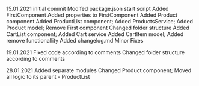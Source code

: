 15.01.2021
initial commit
Modifed package.json start script
Added FirstComponent
Added properties to FirstComponent
Added Product component
Added ProductList component; Added ProductsService; Added Product model; Remove First component
Changed folder structure
Added CartList component; Added Cart service
Added CartItem model; Added remove functionallity
Added changelog.md
Minor Fixes

19.01.2021
Fixed code according to comments
Changed folder structure according to comments

28.01.2021
Added separate modules
Changed Product component; Moved all logic to its parent - ProductList